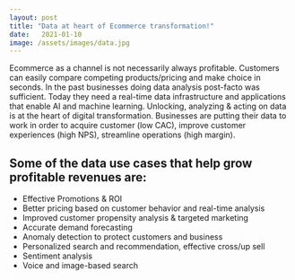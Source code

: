 ```yaml
---
layout: post
title: "Data at heart of Ecommerce transformation!"
date:   2021-01-10 
image: /assets/images/data.jpg
---
```



Ecommerce as a channel is not necessarily always profitable. Customers can easily compare competing products/pricing and make choice in seconds. In the past businesses doing data analysis post-facto was sufficient. Today they need a real-time data infrastructure and applications that enable AI and machine learning. Unlocking, analyzing & acting on data is at the heart of digital transformation. Businesses are putting their data to work in order to acquire customer (low CAC), improve customer experiences (high NPS), streamline operations (high margin).

## Some of the data use cases that help grow profitable revenues are:

+ Effective Promotions & ROI
+ Better pricing based on customer behavior and real-time analysis
+ Improved customer propensity analysis & targeted marketing
+ Accurate demand forecasting
+ Anomaly detection to protect customers and business
+ Personalized search and recommendation, effective cross/up sell
+ Sentiment analysis
+ Voice and image-based search
